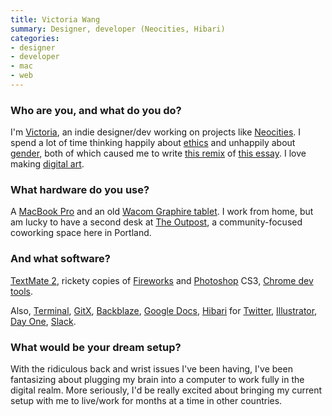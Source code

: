 ```yaml
---
title: Victoria Wang
summary: Designer, developer (Neocities, Hibari)
categories:
- designer
- developer
- mac
- web
---
```


### Who are you, and what do you do?

I'm [Victoria](http://twitter.com/violasong "Victoria's Twitter account."), an indie designer/dev working on projects like [Neocities][]. I spend a lot of time thinking happily about [ethics](http://victoria.neocities.org/ "Victoria's ethics weblog.") and unhappily about [gender](http://violasong.com/thoughtexperiment/ "Victoria's thought experiment essay."), both of which caused me to write [this remix](http://violasong.com/tableflip/ "Victoria's essay on gender.") of [this essay](http://tableflip.club/ "A website about table flipping."). I love making [digital art](https://www.flickr.com/photos/victoriawang/albums/72157665765423065 "Victoria's digital art on Flickr.").

### What hardware do you use?

A [MacBook Pro][macbook-pro] and an old [Wacom Graphire tablet][graphire]. I work from home, but am lucky to have a second desk at [The Outpost](http://outpostpdx.com/ "A shared workspace in Portland, Oregon."), a community-focused coworking space here in Portland.

### And what software?

[TextMate 2][textmate], rickety copies of [Fireworks][] and [Photoshop][] CS3, [Chrome dev tools][chrome-devtools].

Also, [Terminal][], [GitX][], [Backblaze][], [Google Docs][google-docs], [Hibari][] for [Twitter][], [Illustrator][], [Day One][day-one], [Slack][].

### What would be your dream setup?

With the ridiculous back and wrist issues I've been having, I've been fantasizing about plugging my brain into a computer to work fully in the digital realm. More seriously, I'd be really excited about bringing my current setup with me to live/work for months at a time in other countries.

[graphire]: https://www.amazon.com/s/?field-keywords=wacom+graphire "An older pen tablet."
[macbook-pro]: https://www.apple.com/macbook-pro/ "A laptop."
[backblaze]: https://www.backblaze.com/cloud-backup.html "Online backup."
[chrome-devtools]: https://developer.chrome.com/devtools "Web developer tools built into Chrome."
[day-one]: https://itunes.apple.com/us/app/day-one/id422304217 "Personal journal software."
[fireworks]: https://creative.adobe.com/products/fireworks "A graphics and work tool for the Mac."
[gitx]: http://gitx.frim.nl/ "A git GUI for Mac OS X."
[google-docs]: https://en.wikipedia.org/wiki/Google_Docs "A web-based office suite."
[hibari]: http://hibariapp.com/ "A Mac Twitter client."
[illustrator]: https://www.adobe.com/products/illustrator.html "A vector graphics editor."
[neocities]: https://neocities.org "A free website building service."
[photoshop]: https://www.adobe.com/products/photoshop.html "A bitmap image editor."
[slack]: https://slack.com/ "A collaboration service."
[terminal]: https://en.wikipedia.org/wiki/Terminal_(OS_X) "A console application included with Mac OS X."
[textmate]: https://macromates.com/ "A text editor for the Mac."
[twitter]: https://twitter.com/ "An online micro-blogging platform."
